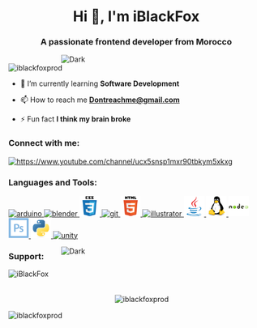 
<h1 align="center">Hi 👋, I'm iBlackFox</h1>
<h3 align="center">A passionate frontend developer from Morocco</h3>
<img align="right" alt="Dark" width="400" src="https://cdn.dribbble.com/users/189524/screenshots/2015037/01-darkness_400x300_v5.gif">
<p align="left"> <img src="https://komarev.com/ghpvc/?username=iblackfoxprod&label=Profile%20views&color=0e75b6&style=flat" alt="iblackfoxprod" /> </p>

- 🌱 I’m currently learning **Software Development**

- 📫 How to reach me **Dontreachme@gmail.com**

- ⚡ Fun fact **I think my brain broke**

<h3 align="left">Connect with me:</h3>
<p align="left">
<a href="https://www.youtube.com/channel/UCx5SNSp1mXr90tBkYM5XkXg" target="blank"><img align="center" src="https://raw.githubusercontent.com/rahuldkjain/github-profile-readme-generator/master/src/images/icons/Social/youtube.svg" alt="https://www.youtube.com/channel/ucx5snsp1mxr90tbkym5xkxg" height="30" width="40" /></a>
</p>

<h3 align="left">Languages and Tools:</h3>
<p align="left"> <a href="https://www.arduino.cc/" target="_blank" rel="noreferrer"> <img src="https://cdn.worldvectorlogo.com/logos/arduino-1.svg" alt="arduino" width="40" height="40"/> </a> <a href="https://www.blender.org/" target="_blank" rel="noreferrer"> <img src="https://download.blender.org/branding/community/blender_community_badge_white.svg" alt="blender" width="40" height="40"/> </a> <a href="https://www.w3schools.com/css/" target="_blank" rel="noreferrer"> <img src="https://raw.githubusercontent.com/devicons/devicon/master/icons/css3/css3-original-wordmark.svg" alt="css3" width="40" height="40"/> </a> <a href="https://git-scm.com/" target="_blank" rel="noreferrer"> <img src="https://www.vectorlogo.zone/logos/git-scm/git-scm-icon.svg" alt="git" width="40" height="40"/> </a> <a href="https://www.w3.org/html/" target="_blank" rel="noreferrer"> <img src="https://raw.githubusercontent.com/devicons/devicon/master/icons/html5/html5-original-wordmark.svg" alt="html5" width="40" height="40"/> </a> <a href="https://www.adobe.com/in/products/illustrator.html" target="_blank" rel="noreferrer"> <img src="https://www.vectorlogo.zone/logos/adobe_illustrator/adobe_illustrator-icon.svg" alt="illustrator" width="40" height="40"/> </a> <a href="https://www.java.com" target="_blank" rel="noreferrer"> <img src="https://raw.githubusercontent.com/devicons/devicon/master/icons/java/java-original.svg" alt="java" width="40" height="40"/> </a> <a href="https://www.linux.org/" target="_blank" rel="noreferrer"> <img src="https://raw.githubusercontent.com/devicons/devicon/master/icons/linux/linux-original.svg" alt="linux" width="40" height="40"/> </a> <a href="https://nodejs.org" target="_blank" rel="noreferrer"> <img src="https://raw.githubusercontent.com/devicons/devicon/master/icons/nodejs/nodejs-original-wordmark.svg" alt="nodejs" width="40" height="40"/> </a> <a href="https://www.photoshop.com/en" target="_blank" rel="noreferrer"> <img src="https://raw.githubusercontent.com/devicons/devicon/master/icons/photoshop/photoshop-line.svg" alt="photoshop" width="40" height="40"/> </a> <a href="https://www.python.org" target="_blank" rel="noreferrer"> <img src="https://raw.githubusercontent.com/devicons/devicon/master/icons/python/python-original.svg" alt="python" width="40" height="40"/> </a> <a href="https://unity.com/" target="_blank" rel="noreferrer"> <img src="https://www.vectorlogo.zone/logos/unity3d/unity3d-icon.svg" alt="unity" width="40" height="40"/> </a> </p>
<img align="right" alt="Dark" width="400" src="https://i.pinimg.com/originals/6a/33/39/6a3339b836fadd5fbdbe0d1a83940b98.gif">

<h3 align="left">Support:</h3>
<p><a href="https://www.buymeacoffee.com/iBlackFox"> <img align="left" src="https://cdn.buymeacoffee.com/buttons/v2/default-yellow.png" height="50" width="210" alt="iBlackFox" /></a></p><br><br>


<p><img align="center" src="https://github-readme-stats.vercel.app/api/top-langs?username=iblackfoxprod&show_icons=true&locale=en&layout=compact" alt="iblackfoxprod" /></p>

<p><img align="center" src="https://github-readme-streak-stats.herokuapp.com/?user=iblackfoxprod&" alt="iblackfoxprod" /></p>

